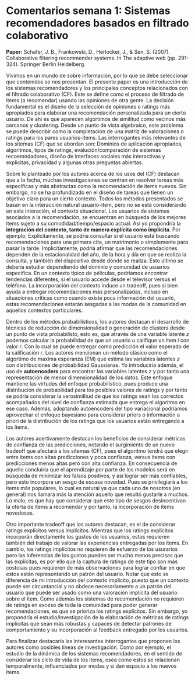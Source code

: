 # Comentarios semana 1: Sistemas recomendadores basados en filtrado colaborativo

**Paper:** Schafer, J. B., Frankowski, D., Herlocker, J., & Sen, S. (2007). Collaborative filtering recommender systems. In The adaptive web (pp. 291-324). Springer Berlin Heidelberg.

Vivimos en un mundo de sobre información, por lo que se debe seleccionar que contenidos se nos presentan. El presente paper es una introducción
de los sistemas recomendadores y los principales conceptos relacionados con el filtrado colaborativo (CF). Este se define como
el proceso de filtrado de items (a recomendar) usando las opiniones de otra gente. La decisión fundamental es el diseño de la selección de opiniones o ratings
más apropiados para elaborar una recomendación personalizada para un cierto usuario. De ahí es que aparecen algortimos de similitud como vecinos más cercanos y clustering. Desde un punto de vista algebraico, este problema se puede describir como
la completación de una matriz de valoraciones o ratings para los pares usuarios-items. Las interrogantes más relevantes de los sitemas (CF) que se abordan son: Dominios de aplicación
apropiados, algoritmos, tipos de ratings, evalución/comparación de sistemas recoemndadores, diseño de interfaces sociales más interactivas y explicitas, privacidad
y algunas otras preguntas abiertas.

Sobre lo planteado por los autores acerca de los usos del (CF) destacan que a la fecha, muchas investigaciones se centran en resolver tareas más específicas y más abstractas
como la recomendación de items nuevos. Sin embargo, no se ha profundizado en el diseño de tareas que tienen un objetivo claro para un cierto contexto. Todos los métodos
presentados se basan en la interacción natural usuario-item, pero no se está considerando en esta interación, el contexto situacional. Los usuarios de sistemas 
asociados a la recomendación, se encuentran en búsqueda de los mejores items sujeto a su comodidad/tiempo/espacio actual. Así yo propondría la **integración del contexto,
tanto de manera explícita como implícita**. Por ejemplo; Explícitamente, se podría consultar si el usuario está buscando recomendaciones para una primera cita, un matrimonio o
simplemente para pasar la tarde. Implícitamente, podría afirmar que las recomendaciones dependen de la estacionalidad del año, de la hora y día en que se realiza
la consulta, y también del dispositivo desde dónde se realiza. Esto último se debería estudiar dependiendo del dominio y comunidad de usuarios específica.
En un contexto típico de péliculas, podríamos encontrar tendencias diferentes, si el usuario accede desde el televisor versus el teléfono. La incorporación
del contexto induce un tradeoff, pues si bien ayuda a entregar recomendaciones más personalizadas, incluso en situaciones críticas como cuando existe poca información del usuario, estas recomendaciones estarán sesgadas a las modas de la comunidad en aquellos contextos particulares.

Dentro de los métodos probabilísticos, los autores destacan el desarrollo de técnicas de reducción de dimensionalidad o generación de clusters desde un punto de vista probabilísto, esto es, que através de una variable latente *z* podemos calcular la probabilidad de que un usuario *u* califique un ítem *i* con valor *r*. Con lo cual se puede entregar como predicción el valor esperado de la calificación *r*. Los autores mencionan un método clásico como el algortimo de maxima esperanza (EM) que estima las variables latentes *z* con distribuciones de probabilidad Gaussianas. Yo introduciría además, el uso de **autoencoders** para encontrar las variables latentes *z* y por tanto una representación de menor dimensionalidad de los datos. Este enfoque mantiene las virtudes del enfoque probabilístico, pues produce una distribución de probabilidad para los posibles valores de ratings y por tanto se podría considerar la verosimilitud de que los ratings sean los correctos acompañados del nivel de confianza estimada que entrega el algoritmo en ese caso. Además, adoptando autoencoders del tipo variacional podríamos aprovechar el enfoque bayesiano para considerar priors o información a priori de la distribución de los ratings que los usuarios están entregando a los ítems. 

Los autores acertivamente destacan los beneficios de considerar métricas de confianza de las predicciones, notando el surgimiento de un nuevo tradeoff que afectará a los sitemas (CF), pues el algoritmo tendrá que elegir entre items con altas predicciones y poca confianza, versus items con predicciones menos altas pero con alta confianza. En consecuencia de aquello concluiría que el aprendizaje por parte de los modelos será en búsqueda de minimizar los falsos positivos, y así lograr ser más confiables, pero esto incorpora un sesgo de escasa novedad. Pues se privilegiará a los items más populares, lo cual es natural ya que cada uno de nosotros (en general) nos llamará más la atención aquello que resultó gustarle a muchos. Lo malo, es que hay que considerar que este tipo de sesgos desincentivan la oferta de ítems a recomendar y por tanto, la incorporación de ítems novedosos.

Otro importante tradeoff que los autores destacan, es el de considerar ratings explícitos versus implícitos. Mientras que los ratings explícitos incorporán directamente los gustos de los usuarios, estos requieren también del trabajo de valorar las experiencias entregadas por los ítems. En cambio, los ratings implícitos no requieren de esfuerzo de los usurarios pero las inferencias de los gustos pueden ser mucho menos precisas que las explícitas, es por ello que la captura de ratings de este tipo son más costosas pues requieren de más observaciones para lograr confiar en que estos están representando un patrón del usuario. Notar que esto se diferencia de mi introducción del contexto implícito, puesto que un contexto puede ser circuntancial y no obdece necesariamente a un patrón del usuario que puede ser usado como una valoración implícita del usuario sobre el ítem. Como además los sistemas de recomendación no requieren de ratings en exceso de toda la comunidad para poder generar recomendaciones, es que se prioriza los ratings explícitos. Sin embargo, yo propondría el estudio/investigación de la elaboración de métricas de ratings implícitas que sean más robustas y capaces de detectar patrones de comportamiento y su incorporación al feedback entregado por los usuarios.

Para finalizar destacaría las interesantes interrogantes que proponen los autores como posibles líneas de investigación. Como por ejemplo, el estudio de la dinámica de los sistemas recomendadores, en el sentido de considerar los ciclo de vida de los items, osea como estos se relacionan temporalmente, influenciados por modas y si dan espacio a los nuevos items. 
